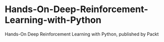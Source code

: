 # Hands-On-Deep-Reinforcement-Learning-with-Python
Hands-On Deep Reinforcement Learning with Python, published by Packt

